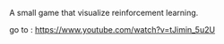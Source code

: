 A small game that visualize reinforcement learning.

go to : https://www.youtube.com/watch?v=tJimin_5u2U
